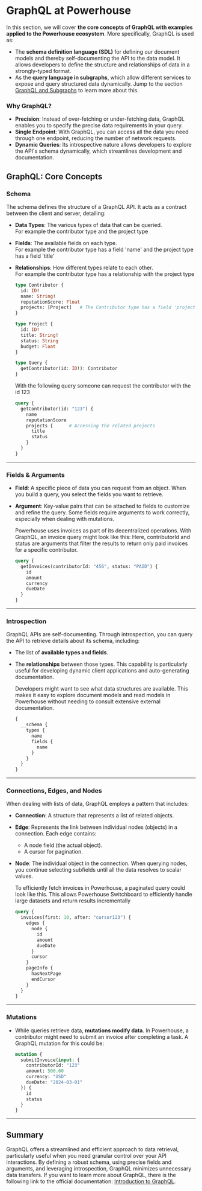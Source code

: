 # GraphQL at Powerhouse

In this section, we will cover **the core concepts of GraphQL with examples applied to the Powerhouse ecosystem**. More specifically, GraphQL is used as:
- The **schema definition language (SDL)** for defining our document models and thereby self-documenting the API to the data model. It allows developers to define the structure and relationships of data in a strongly-typed format.
- As the **query language in subgraphs**, which allow different services to expose and query structured data dynamically. Jump to the section [GraphQL and Subgraphs](/docs/academy/AdvancedTutorial/WorkWithData/WorkingWithSubgraphs/GraphQLAndSubgraphs) to learn more about this.


### Why GraphQL?

- **Precision**: Instead of over-fetching or under-fetching data, GraphQL enables you to specify the precise data requirements in your query.
- **Single Endpoint**: With GraphQL, you can access all the data you need through one endpoint, reducing the number of network requests.
- **Dynamic Queries**: Its introspective nature allows developers to explore the API's schema dynamically, which streamlines development and documentation.

## GraphQL: Core Concepts

### Schema
The schema defines the structure of a GraphQL API. It acts as a contract between the client and server, detailing:

- **Data Types**: The various types of data that can be queried.   
For example the contributor type and the project type
- **Fields**: The available fields on each type.   
For example the contributor type has a field 'name' and the project type has a field 'title'
- **Relationships**: How different types relate to each other.   
For example the contributor type has a relationship with the project type

  ```graphql title="Example of a Powerhouse Contributor schema in GraphQL"
  type Contributor {
    id: ID!
    name: String!
    reputationScore: Float
    projects: [Project]   # The Contributor type has a field 'projects' that returns an array of Project objects
  }

  type Project {
    id: ID!
    title: String!
    status: String
    budget: Float
  }

  type Query {
    getContributor(id: ID!): Contributor
  }
  ```

  With the following query someone can request the contributor with the id 123

    ```graphql title="Example of a query to get a contributor"
    query {
      getContributor(id: "123") {
        name
        reputationScore
        projects {      # Accessing the related projects
          title
          status
        }
      }
    }
    ```

---

### Fields & Arguments
- **Field**: A specific piece of data you can request from an object. When you build a query, you select the fields you want to retrieve.
- **Argument**: Key-value pairs that can be attached to fields to customize and refine the query. Some fields require arguments to work correctly, especially when dealing with mutations.

  Powerhouse uses invoices as part of its decentralized operations. With GraphQL, an invoice query might look like this:
  Here, contributorId and status are arguments that filter the results to return only paid invoices for a specific contributor.

  ```graphql title="Fetching an Invoice with Filtering"
  query {
    getInvoices(contributorId: "456", status: "PAID") {
      id
      amount
      currency
      dueDate
    }
  }
  ```
___

### Introspection
GraphQL APIs are self-documenting. Through introspection, you can query the API to retrieve details about its schema, including:

- The list of **available types and fields**.
- The **relationships** between those types. This capability is particularly useful for developing dynamic client applications and auto-generating documentation.

  Developers might want to see what data structures are available. This makes it easy to explore document models and read models in Powerhouse without needing to consult extensive external documentation.

  ```graphql title="Discovering Available Queries"
  {
    __schema {
      types {
        name
        fields {
          name
        }
      }
    }
  }
  ```

---
### Connections, Edges, and Nodes
When dealing with lists of data, GraphQL employs a pattern that includes:

- **Connection**: A structure that represents a list of related objects.
- **Edge**: Represents the link between individual nodes (objects) in a connection. Each edge contains:
  - A node field (the actual object).
  - A cursor for pagination.
- **Node**: The individual object in the connection. When querying nodes, you continue selecting subfields until all the data resolves to scalar values.

  To efficiently fetch invoices in Powerhouse, a paginated query could look like this.
  This allows Powerhouse Switchboard to efficiently handle large datasets and return results incrementally

  ```graphql title="Paginated List of Invoices"
  query {
    invoices(first: 10, after: "cursor123") {
      edges {
        node {
          id
          amount
          dueDate
        }
        cursor
      }
      pageInfo {
        hasNextPage
        endCursor
      }
    }
  }
  ```

---

### Mutations
- While queries retrieve data, **mutations modify data**. In Powerhouse, a contributor might need to submit an invoice after completing a task. A GraphQL mutation for this could be:

    ```graphql title="Submitting an Invoice"
    mutation {
      submitInvoice(input: {
        contributorId: "123"
        amount: 500.00
        currency: "USD"
        dueDate: "2024-03-01"
      }) {
        id
        status
      }
    }
    ```

---
## Summary
GraphQL offers a streamlined and efficient approach to data retrieval, particularly useful when you need granular control over your API interactions. By defining a robust schema, using precise fields and arguments, and leveraging introspection, GraphQL minimizes unnecessary data transfers. If you want to learn more about GraphQL, there is the following link to the official documentation: [Introduction to GraphQL](https://graphql.org/learn/).